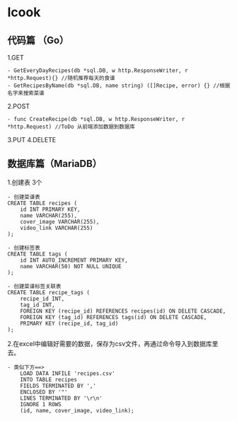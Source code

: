 ﻿# Icook

## 代码篇 （Go）
1.GET

    - GetEveryDayRecipes(db *sql.DB, w http.ResponseWriter, r *http.Request){} //随机推荐每天的食谱
    - GetRecipesByName(db *sql.DB, name string) ([]Recipe, error) {} //根据名字来搜索菜谱
2.POST

    - func CreateRecipe(db *sql.DB, w http.ResponseWriter, r *http.Request) //ToDo 从前端添加数据到数据库
3.PUT
4.DELETE

## 数据库篇（MariaDB）
1.创建表 3个
    
    - 创建菜谱表
    CREATE TABLE recipes (
        id INT PRIMARY KEY,
        name VARCHAR(255),
        cover_image VARCHAR(255),
        video_link VARCHAR(255)
    );

    - 创建标签表
    CREATE TABLE tags (
        id INT AUTO_INCREMENT PRIMARY KEY,
        name VARCHAR(50) NOT NULL UNIQUE
    );

    - 创建菜谱标签关联表
    CREATE TABLE recipe_tags (
        recipe_id INT,
        tag_id INT,
        FOREIGN KEY (recipe_id) REFERENCES recipes(id) ON DELETE CASCADE,
        FOREIGN KEY (tag_id) REFERENCES tags(id) ON DELETE CASCADE,
        PRIMARY KEY (recipe_id, tag_id)
    );

2.在excel中编辑好需要的数据，保存为csv文件，再通过命令导入到数据库里去。

    - 类似下方==>
        LOAD DATA INFILE 'recipes.csv'
        INTO TABLE recipes
        FIELDS TERMINATED BY ',' 
        ENCLOSED BY '"'
        LINES TERMINATED BY '\r\n'
        IGNORE 1 ROWS
        (id, name, cover_image, video_link);

